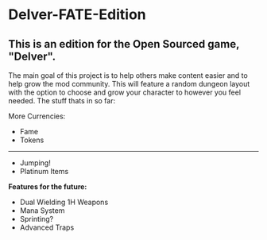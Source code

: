 # Delver-FATE-Edition
This is an edition for the Open Sourced game, "Delver".
----------------------
The main goal of this project is to help others make content easier and to help grow the mod community. This will feature a random
dungeon layout with the option to choose and grow your character to however you feel needed.
The stuff thats in so far:

More Currencies:
- Fame
- Tokens
---
- Jumping!
- Platinum Items

**Features for the future:**
- Dual Wielding 1H Weapons
- Mana System
- Sprinting?
- Advanced Traps
